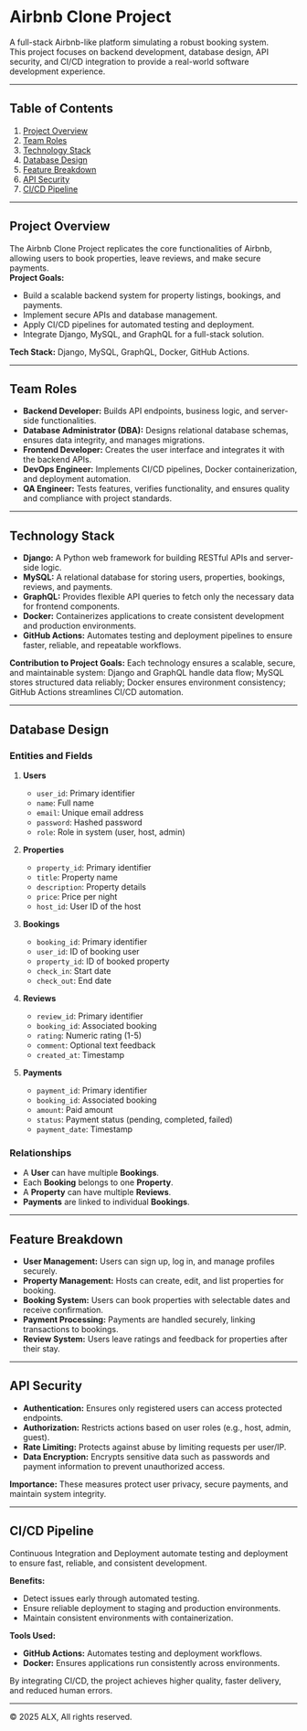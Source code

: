 # Airbnb Clone Project

A full-stack Airbnb-like platform simulating a robust booking system.  
This project focuses on backend development, database design, API security, and CI/CD integration to provide a real-world software development experience.

---

## Table of Contents
1. [Project Overview](#project-overview)
2. [Team Roles](#team-roles)
3. [Technology Stack](#technology-stack)
4. [Database Design](#database-design)
5. [Feature Breakdown](#feature-breakdown)
6. [API Security](#api-security)
7. [CI/CD Pipeline](#cicd-pipeline)

---

## Project Overview
The Airbnb Clone Project replicates the core functionalities of Airbnb, allowing users to book properties, leave reviews, and make secure payments.  
**Project Goals:**
- Build a scalable backend system for property listings, bookings, and payments.  
- Implement secure APIs and database management.  
- Apply CI/CD pipelines for automated testing and deployment.  
- Integrate Django, MySQL, and GraphQL for a full-stack solution.

**Tech Stack:** Django, MySQL, GraphQL, Docker, GitHub Actions.

---

## Team Roles
- **Backend Developer:** Builds API endpoints, business logic, and server-side functionalities.  
- **Database Administrator (DBA):** Designs relational database schemas, ensures data integrity, and manages migrations.  
- **Frontend Developer:** Creates the user interface and integrates it with the backend APIs.  
- **DevOps Engineer:** Implements CI/CD pipelines, Docker containerization, and deployment automation.  
- **QA Engineer:** Tests features, verifies functionality, and ensures quality and compliance with project standards.

---

## Technology Stack
- **Django:** A Python web framework for building RESTful APIs and server-side logic.  
- **MySQL:** A relational database for storing users, properties, bookings, reviews, and payments.  
- **GraphQL:** Provides flexible API queries to fetch only the necessary data for frontend components.  
- **Docker:** Containerizes applications to create consistent development and production environments.  
- **GitHub Actions:** Automates testing and deployment pipelines to ensure faster, reliable, and repeatable workflows.

**Contribution to Project Goals:** Each technology ensures a scalable, secure, and maintainable system: Django and GraphQL handle data flow; MySQL stores structured data reliably; Docker ensures environment consistency; GitHub Actions streamlines CI/CD automation.

---

## Database Design

### Entities and Fields
1. **Users**
   - `user_id`: Primary identifier
   - `name`: Full name
   - `email`: Unique email address
   - `password`: Hashed password
   - `role`: Role in system (user, host, admin)

2. **Properties**
   - `property_id`: Primary identifier
   - `title`: Property name
   - `description`: Property details
   - `price`: Price per night
   - `host_id`: User ID of the host

3. **Bookings**
   - `booking_id`: Primary identifier
   - `user_id`: ID of booking user
   - `property_id`: ID of booked property
   - `check_in`: Start date
   - `check_out`: End date

4. **Reviews**
   - `review_id`: Primary identifier
   - `booking_id`: Associated booking
   - `rating`: Numeric rating (1-5)
   - `comment`: Optional text feedback
   - `created_at`: Timestamp

5. **Payments**
   - `payment_id`: Primary identifier
   - `booking_id`: Associated booking
   - `amount`: Paid amount
   - `status`: Payment status (pending, completed, failed)
   - `payment_date`: Timestamp

### Relationships
- A **User** can have multiple **Bookings**.  
- Each **Booking** belongs to one **Property**.  
- A **Property** can have multiple **Reviews**.  
- **Payments** are linked to individual **Bookings**.

---

## Feature Breakdown
- **User Management:** Users can sign up, log in, and manage profiles securely.  
- **Property Management:** Hosts can create, edit, and list properties for booking.  
- **Booking System:** Users can book properties with selectable dates and receive confirmation.  
- **Payment Processing:** Payments are handled securely, linking transactions to bookings.  
- **Review System:** Users leave ratings and feedback for properties after their stay.  

---

## API Security
- **Authentication:** Ensures only registered users can access protected endpoints.  
- **Authorization:** Restricts actions based on user roles (e.g., host, admin, guest).  
- **Rate Limiting:** Protects against abuse by limiting requests per user/IP.  
- **Data Encryption:** Encrypts sensitive data such as passwords and payment information to prevent unauthorized access.

**Importance:** These measures protect user privacy, secure payments, and maintain system integrity.

---

## CI/CD Pipeline
Continuous Integration and Deployment automate testing and deployment to ensure fast, reliable, and consistent development.

**Benefits:**
- Detect issues early through automated testing.  
- Ensure reliable deployment to staging and production environments.  
- Maintain consistent environments with containerization.  

**Tools Used:**
- **GitHub Actions:** Automates testing and deployment workflows.  
- **Docker:** Ensures applications run consistently across environments.  

By integrating CI/CD, the project achieves higher quality, faster delivery, and reduced human errors.

---

© 2025 ALX, All rights reserved.
